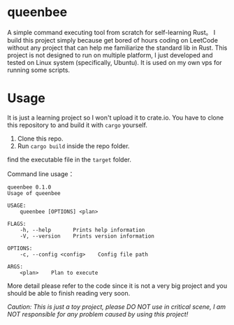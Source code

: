 # queenbee 

A simple command executing tool from scratch for self-learning Rust。
I build this project simply because get bored of hours coding on LeetCode
without any project that can help me familiarize the standard lib in Rust.
This project is not designed to run on multiple platform, I just developed
and tested on Linux system (specifically, Ubuntu). It is used on my own vps
for running some scripts.

# Usage

It is just a learning project so I won't upload it to crate.io. You have to
clone this repository to and build it with `cargo` yourself.

1. Clone this repo.
2. Run `cargo build` inside the repo folder.

find the executable file in the `target` folder.

Command line usage：
```
queenbee 0.1.0
Usage of queenbee

USAGE:
    queenbee [OPTIONS] <plan>

FLAGS:
    -h, --help       Prints help information
    -V, --version    Prints version information

OPTIONS:
    -c, --config <config>    Config file path

ARGS:
    <plan>    Plan to execute
```

More detail please refer to the code since it is not a very big project and
you should be able to finish reading very soon.

*Caution: This is just a toy project, please DO NOT use in critical scene, I
am NOT responsible for any problem caused by using this project!*